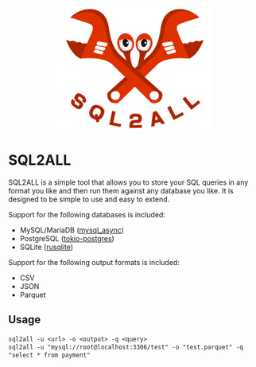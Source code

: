 <!-- add logo -->

<p align="center">
    <img src="img/logo.png" alt="Image" height="250">
</p>

# SQL2ALL

SQL2ALL is a simple tool that allows you to store your SQL queries in any format you like and then run them against any database you like. It is designed to be simple to use and easy to extend.

Support for the following databases is included:

- MySQL/MariaDB ([mysql_async](https://crates.io/crates/mysql_async))
- PostgreSQL ([tokio-postgres](https://crates.io/crates/tokio-postgres))
- SQLite ([rusqlite](https://crates.io/crates/rusqlite))

Support for the following output formats is included:

- CSV
- JSON
- Parquet

## Usage

```shell
sql2all -u <url> -o <output> -q <query>
sql2all -u "mysql://root@localhost:3306/test" -o "test.parquet" -q "select * from payment"
```
